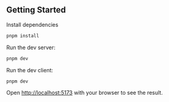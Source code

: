 ## Getting Started

Install dependencies

```bash
pnpm install
```

Run the dev server:

```bash
pnpm dev
```

Run the dev client:

```bash
pnpm dev
```

Open [http://localhost:5173](http://localhost:5173) with your browser to see the result.
